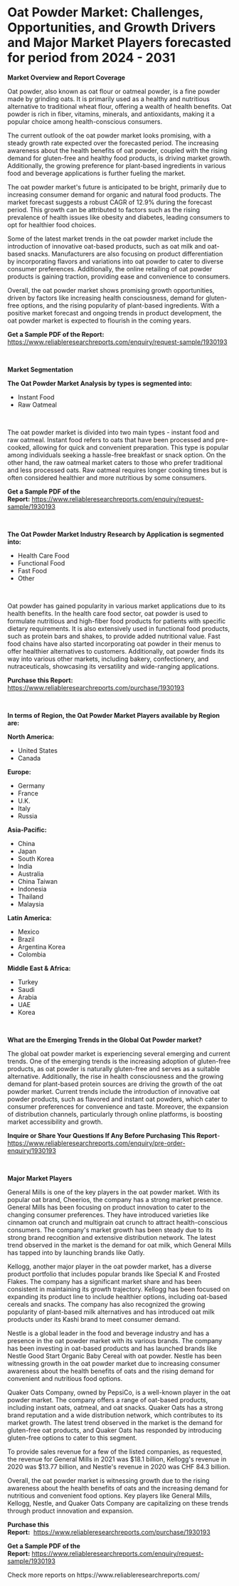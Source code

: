 <p><h1>Oat Powder Market: Challenges, Opportunities, and Growth Drivers and Major Market Players forecasted for period from 2024 - 2031</h1></p><p><strong>Market Overview and Report Coverage</strong></p>
<p><p>Oat powder, also known as oat flour or oatmeal powder, is a fine powder made by grinding oats. It is primarily used as a healthy and nutritious alternative to traditional wheat flour, offering a wealth of health benefits. Oat powder is rich in fiber, vitamins, minerals, and antioxidants, making it a popular choice among health-conscious consumers.</p><p>The current outlook of the oat powder market looks promising, with a steady growth rate expected over the forecasted period. The increasing awareness about the health benefits of oat powder, coupled with the rising demand for gluten-free and healthy food products, is driving market growth. Additionally, the growing preference for plant-based ingredients in various food and beverage applications is further fueling the market.</p><p>The oat powder market's future is anticipated to be bright, primarily due to increasing consumer demand for organic and natural food products. The market forecast suggests a robust CAGR of 12.9% during the forecast period. This growth can be attributed to factors such as the rising prevalence of health issues like obesity and diabetes, leading consumers to opt for healthier food choices.</p><p>Some of the latest market trends in the oat powder market include the introduction of innovative oat-based products, such as oat milk and oat-based snacks. Manufacturers are also focusing on product differentiation by incorporating flavors and variations into oat powder to cater to diverse consumer preferences. Additionally, the online retailing of oat powder products is gaining traction, providing ease and convenience to consumers.</p><p>Overall, the oat powder market shows promising growth opportunities, driven by factors like increasing health consciousness, demand for gluten-free options, and the rising popularity of plant-based ingredients. With a positive market forecast and ongoing trends in product development, the oat powder market is expected to flourish in the coming years.</p></p>
<p><strong>Get a Sample PDF of the Report:</strong> <a href="https://www.reliableresearchreports.com/enquiry/request-sample/1930193">https://www.reliableresearchreports.com/enquiry/request-sample/1930193</a></p>
<p>&nbsp;</p>
<p><strong>Market Segmentation</strong></p>
<p><strong>The Oat Powder Market Analysis by types is segmented into:</strong></p>
<p><ul><li>Instant Food</li><li>Raw Oatmeal</li></ul></p>
<p>&nbsp;</p>
<p><p>The oat powder market is divided into two main types - instant food and raw oatmeal. Instant food refers to oats that have been processed and pre-cooked, allowing for quick and convenient preparation. This type is popular among individuals seeking a hassle-free breakfast or snack option. On the other hand, the raw oatmeal market caters to those who prefer traditional and less processed oats. Raw oatmeal requires longer cooking times but is often considered healthier and more nutritious by some consumers.</p></p>
<p><strong>Get a Sample PDF of the Report:</strong>&nbsp;<a href="https://www.reliableresearchreports.com/enquiry/request-sample/1930193">https://www.reliableresearchreports.com/enquiry/request-sample/1930193</a></p>
<p>&nbsp;</p>
<p><strong>The Oat Powder Market Industry Research by Application is segmented into:</strong></p>
<p><ul><li>Health Care Food</li><li>Functional Food</li><li>Fast Food</li><li>Other</li></ul></p>
<p>&nbsp;</p>
<p><p>Oat powder has gained popularity in various market applications due to its health benefits. In the health care food sector, oat powder is used to formulate nutritious and high-fiber food products for patients with specific dietary requirements. It is also extensively used in functional food products, such as protein bars and shakes, to provide added nutritional value. Fast food chains have also started incorporating oat powder in their menus to offer healthier alternatives to customers. Additionally, oat powder finds its way into various other markets, including bakery, confectionery, and nutraceuticals, showcasing its versatility and wide-ranging applications.</p></p>
<p><strong>Purchase this Report:</strong>&nbsp; <a href="https://www.reliableresearchreports.com/purchase/1930193">https://www.reliableresearchreports.com/purchase/1930193</a></p>
<p>&nbsp;</p>
<p><strong>In terms of Region, the Oat Powder Market Players available by Region are:</strong></p>
<p>
    <p> <strong> North America: </strong>
        <ul>
            <li>United States</li>
            <li>Canada</li>
        </ul>
        </p> 
    <p> <strong> Europe: </strong>
        <ul>
            <li>Germany</li>
            <li>France</li>
            <li>U.K.</li>
            <li>Italy</li>
            <li>Russia</li>
        </ul>
        </p> 
    <p> <strong> Asia-Pacific: </strong>
        <ul>
            <li>China</li>
            <li>Japan</li>
            <li>South Korea</li>
            <li>India</li>
            <li>Australia</li>
            <li>China Taiwan</li>
            <li>Indonesia</li>
            <li>Thailand</li>
            <li>Malaysia</li>
        </ul>
        </p> 
    <p> <strong> Latin America: </strong>
        <ul>
            <li>Mexico</li>
            <li>Brazil</li>
            <li>Argentina Korea</li>
            <li>Colombia</li>
        </ul>
        </p> 
    <p> <strong> Middle East & Africa: </strong>
        <ul>
            <li>Turkey</li>
            <li>Saudi</li>
            <li>Arabia</li>
            <li>UAE</li>
            <li>Korea</li>
        </ul>
    </p>
    </p>
<p>&nbsp;</p>
<p><strong>What are the Emerging Trends in the Global Oat Powder market?</strong></p>
<p><p>The global oat powder market is experiencing several emerging and current trends. One of the emerging trends is the increasing adoption of gluten-free products, as oat powder is naturally gluten-free and serves as a suitable alternative. Additionally, the rise in health consciousness and the growing demand for plant-based protein sources are driving the growth of the oat powder market. Current trends include the introduction of innovative oat powder products, such as flavored and instant oat powders, which cater to consumer preferences for convenience and taste. Moreover, the expansion of distribution channels, particularly through online platforms, is boosting market accessibility and growth.</p></p>
<p><strong>Inquire or Share Your Questions If Any Before Purchasing This Report</strong>- <a href="https://www.reliableresearchreports.com/enquiry/pre-order-enquiry/1930193">https://www.reliableresearchreports.com/enquiry/pre-order-enquiry/1930193</a></p>
<p>&nbsp;</p>
<p><strong>Major Market Players</strong></p>
<p><p>General Mills is one of the key players in the oat powder market. With its popular oat brand, Cheerios, the company has a strong market presence. General Mills has been focusing on product innovation to cater to the changing consumer preferences. They have introduced varieties like cinnamon oat crunch and multigrain oat crunch to attract health-conscious consumers. The company's market growth has been steady due to its strong brand recognition and extensive distribution network. The latest trend observed in the market is the demand for oat milk, which General Mills has tapped into by launching brands like Oatly.</p><p>Kellogg, another major player in the oat powder market, has a diverse product portfolio that includes popular brands like Special K and Frosted Flakes. The company has a significant market share and has been consistent in maintaining its growth trajectory. Kellogg has been focused on expanding its product line to include healthier options, including oat-based cereals and snacks. The company has also recognized the growing popularity of plant-based milk alternatives and has introduced oat milk products under its Kashi brand to meet consumer demand.</p><p>Nestle is a global leader in the food and beverage industry and has a presence in the oat powder market with its various brands. The company has been investing in oat-based products and has launched brands like Nestle Good Start Organic Baby Cereal with oat powder. Nestle has been witnessing growth in the oat powder market due to increasing consumer awareness about the health benefits of oats and the rising demand for convenient and nutritious food options.</p><p>Quaker Oats Company, owned by PepsiCo, is a well-known player in the oat powder market. The company offers a range of oat-based products, including instant oats, oatmeal, and oat snacks. Quaker Oats has a strong brand reputation and a wide distribution network, which contributes to its market growth. The latest trend observed in the market is the demand for gluten-free oat products, and Quaker Oats has responded by introducing gluten-free options to cater to this segment.</p><p>To provide sales revenue for a few of the listed companies, as requested, the revenue for General Mills in 2021 was $18.1 billion, Kellogg's revenue in 2020 was $13.77 billion, and Nestle's revenue in 2020 was CHF 84.3 billion.</p><p>Overall, the oat powder market is witnessing growth due to the rising awareness about the health benefits of oats and the increasing demand for nutritious and convenient food options. Key players like General Mills, Kellogg, Nestle, and Quaker Oats Company are capitalizing on these trends through product innovation and expansion.</p></p>
<p><strong>Purchase this Report:</strong>&nbsp;&nbsp;<a href="https://www.reliableresearchreports.com/purchase/1930193">https://www.reliableresearchreports.com/purchase/1930193</a></p>
<p></p>
<p><strong>Get a Sample PDF of the Report:</strong>&nbsp;<a href="https://www.reliableresearchreports.com/enquiry/request-sample/1930193">https://www.reliableresearchreports.com/enquiry/request-sample/1930193</a></p>
<p>Check more reports on https://www.reliableresearchreports.com/</p>
